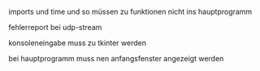 

imports und time und so müssen zu funktionen nicht ins hauptprogramm


fehlerreport bei udp-stream

konsoleneingabe muss zu tkinter werden

bei hauptprogramm muss nen anfangsfenster angezeigt werden
